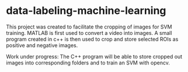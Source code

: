 # data-labeling-machine-learning
This project was created to facilitate the cropping of images for SVM training. MATLAB is first used to convert a video into images. A small program created in c++ is then used to crop and store selected ROIs as positive and negative images.  

Work under progress: 
  The C++ program will be able to store cropped out images into corresponding folders and to train an SVM with opencv.   

